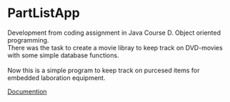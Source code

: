 # PartListApp

Development from coding assignment in Java Course D. Object oriented programming.</br>
There was the task to create a movie libray to keep track on DVD-movies with some simple database functions.</br></br>
Now this is a simple program to keep track on purcesed items for embedded laboration equipment.

[Documention](https://github.com/KarlqvistLars/PartsListApp/doc/index.html)
